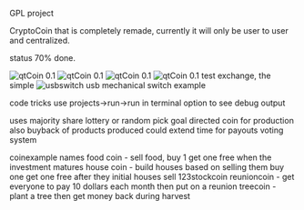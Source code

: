 GPL project

CryptoCoin that is completely remade, currently it will only be user to user and centralized.

status 70% done.

![qtCoin 0.1](screenshot.png)
![qtCoin 0.1](screenshot2.png)
![qtCoin 0.1](website/Simple/screenshot.png)
![qtCoin 0.1](website/BitcoinExchange/Screenshot-1.png)
test exchange, the simple
![usbswitch](usbswitch.png)
usb mechanical switch example

code tricks
use projects->run->run in terminal option to see debug output

uses
majority share lottery or random pick
goal directed coin for production also buyback of products produced could extend time for payouts
voting system

coinexample names
food coin - sell food, buy 1 get one free when the investment matures
house coin - build houses based on selling them buy one get one free after they initial houses sell
123stockcoin
reunioncoin - get everyone to pay 10 dollars each month then put on a reunion
treecoin - plant a tree then get money back during harvest



